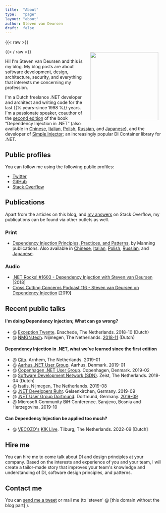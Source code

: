 ```yaml
---
title:	"About"
type:   "page"
layout: "about"
author: Steven van Deursen
draft:	false
---
```


{{< raw >}}
<p><img style="float:right;width:220px;margin:2%;max-width:50%;" src="/steven/images/me.png" title="" alt="" /></p>
{{< / raw >}}

Hi! I'm Steven van Deursen and this is my blog. My blog posts are about software development, design, architecture, security, and everything that interests me concerning my profession.

I'm a Dutch freelance .NET developer and architect and writing code for the last {{% years-since 1998 %}} years. I'm a passionate speaker, coauthor of the [second edition](https://cuttingedge.it/book/) of the book “Dependency Injection in .NET” (also available in [Chinese](https://cuttingedge.it/book/chinese/), [Italian](https://cuttingedge.it/book/italian/), [Polish](https://cuttingedge.it/book/polish/), [Russian](https://cuttingedge.it/book/russian/), and [Japanese](https://cuttingedge.it/book/japanese/)), and the developer of [Simple Injector](https://simpleinjector.org); an increasingly popular DI Container library for .NET.

## Public profiles

You can follow me using the following public profiles:

* [Twitter](https://twitter.com/dot_NET_Junkie)
* [GitHub](https://github.com/dotnetjunkie)
* [Stack Overflow](https://stackoverflow.com/users/264697/steven)

## Publications

Apart from the articles on this blog, and [my answers](https://stackoverflow.com/users/264697/steven?tab=answers) on Stack Overflow, my publications can be found via other outlets as well.

### Print

* [Dependency Injection Principles, Practices, and Patterns](https://cuttingedge.it/book/), by Manning publications. Also available in [Chinese](https://cuttingedge.it/book/chinese/), [Italian](https://cuttingedge.it/book/italian/), [Polish](https://cuttingedge.it/book/polish/), [Russian](https://cuttingedge.it/book/russian/), and [Japanese](https://cuttingedge.it/book/japanese/).

### Audio

* [.NET Rocks! #1603 - Dependency Injection with Steven van Deursen](https://www.youtube.com/watch?v=HNG69V-QLRY) [2018]
* [Cross Cutting Concerns Podcast 116 - Steven van Deursen on Dependency Injection](https://crosscuttingconcerns.com/Podcast-116-Steven-van-Deursen-Dependency-Injection) [2019]

## Recent public talks

#### I'm doing Dependency Injection; What can go wrong?
  * @ [Exception Twente](https://exceptiontwente.nl). Enschede, The Netherlands. 2018-10 (Dutch)
  * @ [NMGN.tech](https://www.meetup.com/NMGNtech/). Nijmegen, The Netherlands. [2018-11](https://www.meetup.com/NMGNtech/events/256142465/) (Dutch)

#### Dependency Injection in .NET, what we’ve learned since the first edition
  * @ [Cito](https://www.cito.nl/). Arnhem, The Netherlands. 2019-01
  * @ [Aarhus .NET User Group](https://www.meetup.com/anugdk/). Aarhus, Denmark. 2019-01
  * @ [Copenhagen .NET User Group](https://www.meetup.com/Copenhagen-Net-User-Group/). Copenhagen, Denmark. 2019-02
  * @ [Software Development Network (SDN)](https://www.sdn.nl/). Zeist, The Netherlands. 2019-04 (Dutch)
  * @ Isatis. Nijmegen, The Netherlands. 2019-08
  * @ [.NET Developers Ruhr](https://dotnet.dev.ruhr/). Gelsenkirchen, Germany. 2019-09
  * @ [.NET User Group Dortmund](https://www.do-dotnet.de/). Dortmund, Germany. [2019-09](https://www.xing.com/events/net-ug-grill-event-4-sep-di-net-steven-eng-2140773)
  * @ Microsoft Community BiH Conference. Sarajevo, Bosnia and Herzegovina. 2019-10

#### Can Dependency Injection be applied too much?
  * @ [VECOZO's](https://vecozo.nl) [K!K Live](https://werkenbij.vecozo.nl/over-vecozo/KiK-live/). Tilburg, The Netherlands. 2022-09 [Dutch]

## Hire me

You can hire me to come talk about DI and design principles at your company. Based on the interests and experience of you and your team, I will create a tailor-made story that improves your team's knowledge and understanding of DI, software design principles, and patterns.

## Contact me

You can [send me a tweet](https://twitter.com/dot_NET_Junkie) or mail me (to 'steven' @ [this domain without the blog part] ).
